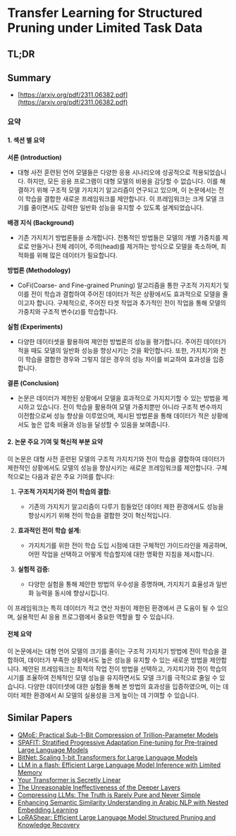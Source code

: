 # Transfer Learning for Structured Pruning under Limited Task Data
## TL;DR
## Summary
- [https://arxiv.org/pdf/2311.06382.pdf](https://arxiv.org/pdf/2311.06382.pdf)

### 요약

#### 1. 섹션 별 요약

**서론 (Introduction)**
- 대형 사전 훈련된 언어 모델들은 다양한 응용 시나리오에 성공적으로 적용되었습니다. 하지만, 모든 응용 프로그램이 대형 모델의 비용을 감당할 수 없습니다. 이를 해결하기 위해 구조적 모델 가지치기 알고리즘이 연구되고 있으며, 이 논문에서는 전이 학습을 결합한 새로운 프레임워크를 제안합니다. 이 프레임워크는 크게 모델 크기를 줄이면서도 강력한 일반화 성능을 유지할 수 있도록 설계되었습니다.

**배경 지식 (Background)**
- 기존 가지치기 방법론들을 소개합니다. 전통적인 방법들은 모델의 개별 가중치를 제로로 만들거나 전체 레이어, 주의(head)를 제거하는 방식으로 모델을 축소하며, 최적화를 위해 많은 데이터가 필요합니다.

**방법론 (Methodology)**
- CoFi(Coarse- and Fine-grained Pruning) 알고리즘을 통한 구조적 가지치기 및 이를 전이 학습과 결합하여 주어진 데이터가 적은 상황에서도 효과적으로 모델을 줄이고자 합니다. 구체적으로, 주어진 타겟 작업과 추가적인 전이 작업을 통해 모델의 가중치와 구조적 변수(z)를 학습합니다.

**실험 (Experiments)**
- 다양한 데이터셋을 활용하여 제안한 방법론의 성능을 평가합니다. 주어진 데이터가 적을 때도 모델의 일반화 성능을 향상시키는 것을 확인합니다. 또한, 가지치기와 전이 학습을 결합한 경우와 그렇지 않은 경우의 성능 차이를 비교하여 효과성을 입증합니다.

**결론 (Conclusion)**
- 논문은 데이터가 제한된 상황에서 모델을 효과적으로 가지치기할 수 있는 방법을 제시하고 있습니다. 전이 학습을 활용하여 모델 가중치뿐만 아니라 구조적 변수까지 이전함으로써 성능 향상을 이루었으며, 제시된 방법론을 통해 데이터가 적은 상황에서도 높은 압축 비율과 성능을 달성할 수 있음을 보여줍니다.

#### 2. 논문 주요 기여 및 혁신적 부분 요약

이 논문은 대형 사전 훈련된 모델의 구조적 가지치기와 전이 학습을 결합하여 데이터가 제한적인 상황에서도 모델의 성능을 향상시키는 새로운 프레임워크를 제안합니다. 구체적으로는 다음과 같은 주요 기여를 합니다:

1. **구조적 가지치기와 전이 학습의 결합:**
   - 기존의 가지치기 알고리즘이 다루기 힘들었던 데이터 제한 환경에서도 성능을 향상시키기 위해 전이 학습을 결합한 것이 혁신적입니다.

2. **효과적인 전이 학습 설계:**
   - 가지치기를 위한 전이 학습 도입 시점에 대한 구체적인 가이드라인을 제공하며, 어떤 작업을 선택하고 어떻게 학습할지에 대한 명확한 지침을 제시합니다.

3. **실험적 검증:**
   - 다양한 실험을 통해 제안한 방법의 우수성을 증명하며, 가지치기 효율성과 일반화 능력을 동시에 향상시킵니다.

이 프레임워크는 특히 데이터가 적고 연산 자원이 제한된 환경에서 큰 도움이 될 수 있으며, 실용적인 AI 응용 프로그램에서 중요한 역할을 할 수 있습니다.

#### 전체 요약

이 논문에서는 대형 언어 모델의 크기를 줄이는 구조적 가지치기 방법에 전이 학습을 결합하여, 데이터가 부족한 상황에서도 높은 성능을 유지할 수 있는 새로운 방법을 제안합니다. 제안된 프레임워크는 최적의 작업 전이 방법을 선택하고, 가지치기와 전이 학습의 시기를 조율하여 전체적인 모델 성능을 유지하면서도 모델 크기를 극적으로 줄일 수 있습니다. 다양한 데이터셋에 대한 실험을 통해 본 방법의 효과성을 입증하였으며, 이는 데이터 제한 환경에서 AI 모델의 실용성을 크게 높이는 데 기여할 수 있습니다.

## Similar Papers
- [QMoE: Practical Sub-1-Bit Compression of Trillion-Parameter Models](2310.16795.md)
- [SPAFIT: Stratified Progressive Adaptation Fine-tuning for Pre-trained Large Language Models](2405.00201.md)
- [BitNet: Scaling 1-bit Transformers for Large Language Models](2310.11453.md)
- [LLM in a flash: Efficient Large Language Model Inference with Limited Memory](2312.11514.md)
- [Your Transformer is Secretly Linear](2405.12250.md)
- [The Unreasonable Ineffectiveness of the Deeper Layers](2403.17887.md)
- [Compressing LLMs: The Truth is Rarely Pure and Never Simple](2310.01382.md)
- [Enhancing Semantic Similarity Understanding in Arabic NLP with Nested Embedding Learning](2407.21139.md)
- [LoRAShear: Efficient Large Language Model Structured Pruning and Knowledge Recovery](2310.18356.md)
